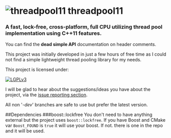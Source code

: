 ![threadpool11](https://raw2.github.com/metherealone/threadpool11/misc/img/logo.png)
threadpool11
==========

### A fast, lock-free, cross-platform, full CPU utilizing thread pool implementation using C++11 features.

You can find the **dead simple API** documentation on header comments.

This project was initially developed in just a few hours of free time as I could not find a simple lightweight thread pooling library for my needs.

This project is licensed under:

[![LGPLv3](https://raw2.github.com/metherealone/threadpool11/misc/img/lgplv3-147x51.png)](http://www.gnu.org/licenses/lgpl-3.0.html)

I will be glad to hear about the suggestions/ideas you have about the project, via the [issue reporting section](https://github.com/tghosgor/threadpool11/issues).

All non '_-dev_' branches are safe to use but prefer the latest version.

##Dependencies
###boost::lockfree
You don't need to have anything external but the project uses `boost::lockfree`. If you have Boost and CMake var `Boost_FOUND` is `true` it will use your boost. If not. there is one in the repo and it will be used.
